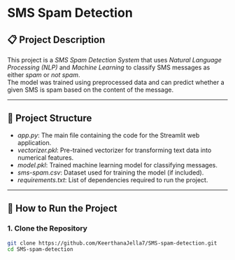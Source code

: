# SMS Spam Detection  

## 📋 Project Description  
This project is a *SMS Spam Detection System* that uses *Natural Language Processing (NLP)* and *Machine Learning* to classify SMS messages as either *spam* or *not spam*.  
The model was trained using preprocessed data and can predict whether a given SMS is spam based on the content of the message.  

---

## 📂 Project Structure  
- *app.py*: The main file containing the code for the Streamlit web application.  
- *vectorizer.pkl*: Pre-trained vectorizer for transforming text data into numerical features.  
- *model.pkl*: Trained machine learning model for classifying messages.  
- *sms-spam.csv*: Dataset used for training the model (if included).  
- *requirements.txt*: List of dependencies required to run the project.  

---

## 🚀 How to Run the Project  

### 1. Clone the Repository  
```bash  
git clone https://github.com/KeerthanaJella7/SMS-spam-detection.git 
cd SMS-spam-detection

